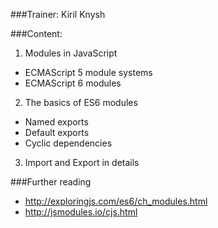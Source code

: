 ###Trainer: Kiril Knysh

###Content:
1. Modules in JavaScript
  - ECMAScript 5 module systems
  - ECMAScript 6 modules
2. The basics of ES6 modules
  - Named exports
  - Default exports
  - Cyclic dependencies
3. Import and Export in details

###Further reading
- http://exploringjs.com/es6/ch_modules.html
- http://jsmodules.io/cjs.html
